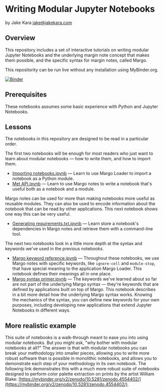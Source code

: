# Writing Modular Jupyter Notebooks

by Jake Kara <jake@jakekara.com>

## Overview

This repository includes a set of interactive tutorials on writing modular Jupyter Notebooks and the underlying margin note concept that makes them possible, and the specific syntax for margin notes, called Margo.

This repositority can be run live without any installation using MyBinder.org.  

[![Binder](https://mybinder.org/badge_logo.svg)](https://mybinder.org/v2/gh/margo-notebooks/modular-notebook-tutorial/HEAD?filepath=README.ipynb)

## Prerequisites

These notebooks assumes some basic experience with Python and Jupyter Notebooks.

## Lessons

The notebooks in this repository are designed to be read in a particular order.

The first two notebooks will be enough for most readers who just want to learn about modular notebooks — how to write them, and how to import them.

* [Importing notebooks.ipynb](./Importing%20Notebooks.ipynb) — Learn to use Margo Loader to import a notebook as a Python module.
* [Met API.ipynb](./Met%20API.ipynb) — Learn to use Margo notes to write a notebook that's useful both as a notebook and a module.

Margo notes can be used for more than making notebooks more useful as reusable modules. They can also be used to encode information about the notebook that can be read by other applications. This next notebook shows one way this can be very useful.

* [Generating requirements.txt.ipynb](./Generating%20requirements.txt.ipynb) — Learn store a notebook's dependencies in Margo notes and retrieve them with a command-line tool.

The next two notebooks look in a little more depth at the syntax and keywords we've used in the previous notebooks.

* [Margo keyword reference.ipynb](./Margo%20keyword%20reference.ipynb) — Throughout these notebooks, we use Margo notes with specific keywords, like `ignore-cell` and `module-stop`, that have special meaning to the application Margo Loader. This notebook defines their meanings all in one place.
* [Margo syntax primer.ipynb](./Margo%20syntax%20primer.ipynb) — The keywords we've learned about so far are not part of the underlying Margo syntax — they're keywords that are defined by applications built on top of Margo. This notebook describes in a bit more detail how the underlying Margo syntax works. Knowing the mechanics of the syntax, you can define new keywords for your own purposes, including developing new applications that extend Jupyter Notebooks in different ways.

## More realistic example

This suite of notebooks is a walk-through meant to ease you into using modular notebooks. But you might ask, "why bother with modular notebooks at all?" The answer is that with modular notebooks you can break your methodology into smaller pieces, allowing you to write more robust software than is possible in monolithic notebooks, and allows you to demonstrate each step of your methodology in its own notebook. The following link demonstrates this with a much more robust suite of notebooks designed to perform color palette extraction on prints by the artist William Blake: [https://mybinder.org/v2/zenodo/10.5281/zenodo.4554402/](https://mybinder.org/v2/zenodo/10.5281/zenodo.4554402/).
